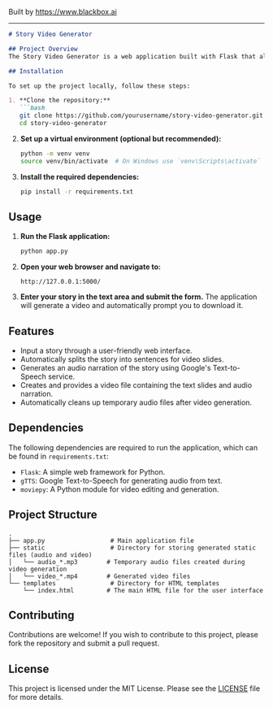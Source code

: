 
Built by https://www.blackbox.ai

---

```markdown
# Story Video Generator

## Project Overview
The Story Video Generator is a web application built with Flask that allows users to input a story and receive a video summarizing the story with text slides and audio narration. This project leverages the Google Text-to-Speech (gTTS) library for audio generation and MoviePy for video creation.

## Installation

To set up the project locally, follow these steps:

1. **Clone the repository:**
   ```bash
   git clone https://github.com/yourusername/story-video-generator.git
   cd story-video-generator
   ```

2. **Set up a virtual environment (optional but recommended):**
   ```bash
   python -m venv venv
   source venv/bin/activate  # On Windows use `venv\Scripts\activate`
   ```

3. **Install the required dependencies:**
   ```bash
   pip install -r requirements.txt
   ```

## Usage

1. **Run the Flask application:**
   ```bash
   python app.py
   ```

2. **Open your web browser and navigate to:**
   ```
   http://127.0.0.1:5000/
   ```

3. **Enter your story in the text area and submit the form.**
   The application will generate a video and automatically prompt you to download it.

## Features
- Input a story through a user-friendly web interface.
- Automatically splits the story into sentences for video slides.
- Generates an audio narration of the story using Google's Text-to-Speech service.
- Creates and provides a video file containing the text slides and audio narration.
- Automatically cleans up temporary audio files after video generation.

## Dependencies
The following dependencies are required to run the application, which can be found in `requirements.txt`:
- `Flask`: A simple web framework for Python.
- `gTTS`: Google Text-to-Speech for generating audio from text.
- `moviepy`: A Python module for video editing and generation.

## Project Structure
```
.
├── app.py                  # Main application file
├── static                  # Directory for storing generated static files (audio and video)
│   └── audio_*.mp3        # Temporary audio files created during video generation
│   └── video_*.mp4        # Generated video files
└── templates               # Directory for HTML templates
    └── index.html         # The main HTML file for the user interface
```

## Contributing
Contributions are welcome! If you wish to contribute to this project, please fork the repository and submit a pull request.

## License
This project is licensed under the MIT License. Please see the [LICENSE](LICENSE) file for more details.
```